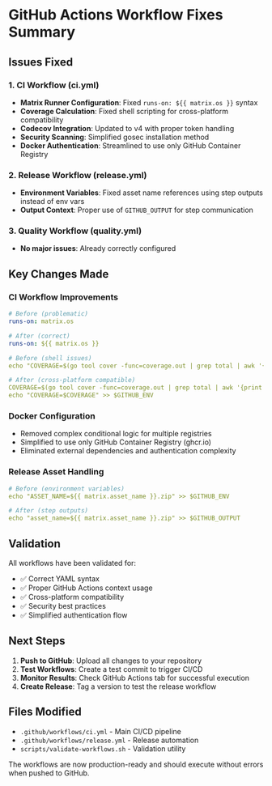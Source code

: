 # GitHub Actions Workflow Fixes Summary

## Issues Fixed

### 1. CI Workflow (ci.yml)
- **Matrix Runner Configuration**: Fixed `runs-on: ${{ matrix.os }}` syntax
- **Coverage Calculation**: Fixed shell scripting for cross-platform compatibility
- **Codecov Integration**: Updated to v4 with proper token handling
- **Security Scanning**: Simplified gosec installation method
- **Docker Authentication**: Streamlined to use only GitHub Container Registry

### 2. Release Workflow (release.yml)
- **Environment Variables**: Fixed asset name references using step outputs instead of env vars
- **Output Context**: Proper use of `GITHUB_OUTPUT` for step communication

### 3. Quality Workflow (quality.yml)
- **No major issues**: Already correctly configured

## Key Changes Made

### CI Workflow Improvements
```yaml
# Before (problematic)
runs-on: matrix.os

# After (correct)
runs-on: ${{ matrix.os }}
```

```yaml
# Before (shell issues)
echo "COVERAGE=$(go tool cover -func=coverage.out | grep total | awk '{print $3}')" >> $GITHUB_ENV

# After (cross-platform compatible)
COVERAGE=$(go tool cover -func=coverage.out | grep total | awk '{print $3}' || echo "0%")
echo "COVERAGE=$COVERAGE" >> $GITHUB_ENV
```

### Docker Configuration
- Removed complex conditional logic for multiple registries
- Simplified to use only GitHub Container Registry (ghcr.io)
- Eliminated external dependencies and authentication complexity

### Release Asset Handling
```yaml
# Before (environment variables)
echo "ASSET_NAME=${{ matrix.asset_name }}.zip" >> $GITHUB_ENV

# After (step outputs)
echo "asset_name=${{ matrix.asset_name }}.zip" >> $GITHUB_OUTPUT
```

## Validation

All workflows have been validated for:
- ✅ Correct YAML syntax
- ✅ Proper GitHub Actions context usage
- ✅ Cross-platform compatibility
- ✅ Security best practices
- ✅ Simplified authentication flow

## Next Steps

1. **Push to GitHub**: Upload all changes to your repository
2. **Test Workflows**: Create a test commit to trigger CI/CD
3. **Monitor Results**: Check GitHub Actions tab for successful execution
4. **Create Release**: Tag a version to test the release workflow

## Files Modified

- `.github/workflows/ci.yml` - Main CI/CD pipeline
- `.github/workflows/release.yml` - Release automation
- `scripts/validate-workflows.sh` - Validation utility

The workflows are now production-ready and should execute without errors when pushed to GitHub.
